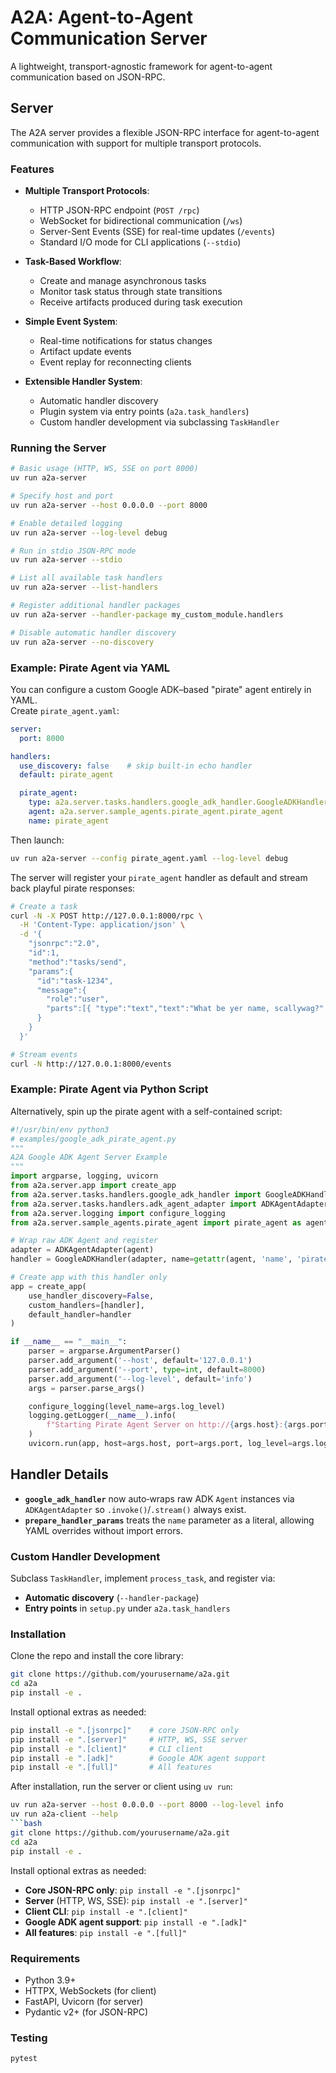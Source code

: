 # A2A: Agent-to-Agent Communication Server

A lightweight, transport-agnostic framework for agent-to-agent communication based on JSON-RPC.

## Server

The A2A server provides a flexible JSON-RPC interface for agent-to-agent communication with support for multiple transport protocols.

### Features

- **Multiple Transport Protocols**:
  - HTTP JSON-RPC endpoint (`POST /rpc`)
  - WebSocket for bidirectional communication (`/ws`)
  - Server-Sent Events (SSE) for real-time updates (`/events`)
  - Standard I/O mode for CLI applications (`--stdio`)

- **Task-Based Workflow**:
  - Create and manage asynchronous tasks
  - Monitor task status through state transitions
  - Receive artifacts produced during task execution

- **Simple Event System**:
  - Real-time notifications for status changes
  - Artifact update events
  - Event replay for reconnecting clients

- **Extensible Handler System**:
  - Automatic handler discovery
  - Plugin system via entry points (`a2a.task_handlers`)
  - Custom handler development via subclassing `TaskHandler`

### Running the Server

```bash
# Basic usage (HTTP, WS, SSE on port 8000)
uv run a2a-server

# Specify host and port
uv run a2a-server --host 0.0.0.0 --port 8000

# Enable detailed logging
uv run a2a-server --log-level debug

# Run in stdio JSON-RPC mode
uv run a2a-server --stdio

# List all available task handlers
uv run a2a-server --list-handlers

# Register additional handler packages
uv run a2a-server --handler-package my_custom_module.handlers

# Disable automatic handler discovery
uv run a2a-server --no-discovery
```

### Example: Pirate Agent via YAML

You can configure a custom Google ADK–based "pirate" agent entirely in YAML.  
Create `pirate_agent.yaml`:

```yaml
server:
  port: 8000

handlers:
  use_discovery: false    # skip built-in echo handler
  default: pirate_agent

  pirate_agent:
    type: a2a.server.tasks.handlers.google_adk_handler.GoogleADKHandler
    agent: a2a.server.sample_agents.pirate_agent.pirate_agent
    name: pirate_agent
```

Then launch:

```bash
uv run a2a-server --config pirate_agent.yaml --log-level debug
```

The server will register your `pirate_agent` handler as default and stream back playful pirate responses:

```bash
# Create a task
curl -N -X POST http://127.0.0.1:8000/rpc \
  -H 'Content-Type: application/json' \
  -d '{
    "jsonrpc":"2.0",
    "id":1,
    "method":"tasks/send",
    "params":{
      "id":"task-1234",
      "message":{
        "role":"user",
        "parts":[{ "type":"text","text":"What be yer name, scallywag?" }]
      }
    }
  }'

# Stream events
curl -N http://127.0.0.1:8000/events
```

### Example: Pirate Agent via Python Script

Alternatively, spin up the pirate agent with a self-contained script:

```python
#!/usr/bin/env python3
# examples/google_adk_pirate_agent.py
"""
A2A Google ADK Agent Server Example
"""
import argparse, logging, uvicorn
from a2a.server.app import create_app
from a2a.server.tasks.handlers.google_adk_handler import GoogleADKHandler
from a2a.server.tasks.handlers.adk_agent_adapter import ADKAgentAdapter
from a2a.server.logging import configure_logging
from a2a.server.sample_agents.pirate_agent import pirate_agent as agent

# Wrap raw ADK Agent and register
adapter = ADKAgentAdapter(agent)
handler = GoogleADKHandler(adapter, name=getattr(agent, 'name', 'pirate_agent'))

# Create app with this handler only
app = create_app(
    use_handler_discovery=False,
    custom_handlers=[handler],
    default_handler=handler
)

if __name__ == "__main__":
    parser = argparse.ArgumentParser()
    parser.add_argument('--host', default='127.0.0.1')
    parser.add_argument('--port', type=int, default=8000)
    parser.add_argument('--log-level', default='info')
    args = parser.parse_args()

    configure_logging(level_name=args.log_level)
    logging.getLogger(__name__).info(
        f"Starting Pirate Agent Server on http://{args.host}:{args.port}"
    )
    uvicorn.run(app, host=args.host, port=args.port, log_level=args.log_level)
```

## Handler Details

- **`google_adk_handler`** now auto‑wraps raw ADK `Agent` instances via `ADKAgentAdapter` so `.invoke()`/`.stream()` always exist.
- **`prepare_handler_params`** treats the `name` parameter as a literal, allowing YAML overrides without import errors.

### Custom Handler Development

Subclass `TaskHandler`, implement `process_task`, and register via:

- **Automatic discovery** (`--handler-package`)  
- **Entry points** in `setup.py` under `a2a.task_handlers`

### Installation

Clone the repo and install the core library:

```bash
git clone https://github.com/yourusername/a2a.git
cd a2a
pip install -e .
```

Install optional extras as needed:

```bash
pip install -e ".[jsonrpc]"    # core JSON-RPC only
pip install -e ".[server]"     # HTTP, WS, SSE server
pip install -e ".[client]"     # CLI client
pip install -e ".[adk]"        # Google ADK agent support
pip install -e ".[full]"       # All features
```

After installation, run the server or client using `uv run`:

```bash
uv run a2a-server --host 0.0.0.0 --port 8000 --log-level info
uv run a2a-client --help
```bash
git clone https://github.com/yourusername/a2a.git
cd a2a
pip install -e .
```

Install optional extras as needed:

- **Core JSON-RPC only**: `pip install -e ".[jsonrpc]"`
- **Server** (HTTP, WS, SSE): `pip install -e ".[server]"`
- **Client CLI**: `pip install -e ".[client]"`
- **Google ADK agent support**: `pip install -e ".[adk]"`
- **All features**: `pip install -e ".[full]"`

### Requirements

- Python 3.9+
- HTTPX, WebSockets (for client)
- FastAPI, Uvicorn (for server)
- Pydantic v2+ (for JSON-RPC)

### Testing

```bash
pytest
```
